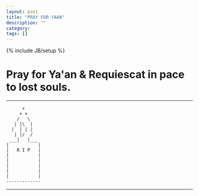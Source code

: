 ```yaml
---
layout: post
title: "PRAY FOR YAAN"
description: ""
category: 
tags: []
---
```

{% include JB/setup %}


# Pray for Ya'an & Requiescat in pace to lost souls.

---

          +
         + +
        /   \
	   | |\  |
	  |  | | |
       | |/  /
     ___|	|___ 
	|           |
	|   R I P   |
	|           |
	|           |
	|           |
	|           |
	|           |
	-------------

---